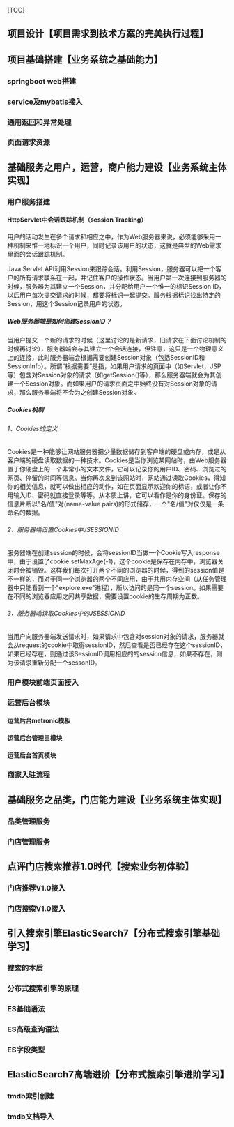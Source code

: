 [TOC]

## 项目设计【项目需求到技术方案的完美执行过程】

## 项目基础搭建【业务系统之基础能力】

### springboot web搭建

### service及mybatis接入

### 通用返回和异常处理

### 页面请求资源

## 基础服务之用户，运营，商户能力建设【业务系统主体实现】

### 用户服务搭建

#### HttpServlet中会话跟踪机制（session Tracking）

用户的活动发生在多个请求和相应之中，作为Web服务器来说，必须能够采用一种机制来惟一地标识一个用户，同时记录该用户的状态，这就是典型的Web需求里面的会话跟踪机制。

Java Servlet API利用Session来跟踪会话。利用Session，服务器可以把一个客户的所有请求联系在一起，并记住客户的操作状态。当用户第一次连接到服务器的时候，服务器为其建立一个Session，并分配给用户一个惟一的标识Session ID，以后用户每次提交请求的时候，都要将标识一起提交。服务根据标识找出特定的Session，用这个Session记录用户的状态。

##### Web服务器端是如何创建SessionID？

当用户提交一个新的请求的时候（这里讨论的是新请求，旧请求在下面讨论机制的时候再讨论），服务器端会与其建立一个会话连接，但注意，这只是一个物理意义上的连接，此时服务器端会根据需要创建Session对象（包括SessionID和SessionInfo）。所谓“根据需要”是指，如果用户请求的页面中（如Servlet，JSP等）包含对Session对象的请求（如getSession()等），那么服务器端就会为其创建一个Session对象。而如果用户的请求页面之中始终没有对Session对象的请求，那么服务器端将不会为之创建Session对象。

##### Cookies机制

###### 1、Cookies的定义

Cookies是一种能够让网站服务器把少量数据储存到客户端的硬盘或内存，或是从客户端的硬盘读取数据的一种技术。Cookies是当你浏览某网站时，由Web服务器置于你硬盘上的一个非常小的文本文件，它可以记录你的用户ID、密码、浏览过的网页、停留的时间等信息。当你再次来到该网站时，网站通过读取Cookies，得知你的相关信息，就可以做出相应的动作，如在页面显示欢迎你的标语，或者让你不用输入ID、密码就直接登录等等。从本质上讲，它可以看作是你的身份证。保存的信息片断以"名/值"对(name-value pairs)的形式储存，一个"名/值"对仅仅是一条命名的数据。

###### 2、服务器端设置Cookies中JSESSIONID

服务器端在创建session的时候，会将sessionID当做一个Cookie写入response中，由于设置了cookie.setMaxAge(-1)，这个cookie是保存在内存中，浏览器关闭时会被销毁。这样我们每次打开两个不同的浏览器的时候，得到的session值是不一样的，而对于同一个浏览器的两个不同应用，由于共用内存空间（从任务管理器中只能看到一个"explore.exe"进程），所以访问的是同一个session。如果需要在不同的浏览器应用之间共享数据，需要设置cookie的生存周期为正数。

###### 3、服务器端读取Cookies中的JSESSIONID

当用户向服务器端发送请求时，如果请求中包含对session对象的请求，服务器就会从request的cookie中取得sessionID，然后查看是否已经存在这个sessionID，如果已经存在，则通过该SessionID调用相应的的session信息，如果不存在，则为该请求重新分配一个sessonID。

### 用户模块前端页面接入

### 运营后台模块

#### 运营后台metronic模板

#### 运营后台管理员模块

#### 运营后台首页模块

### 商家入驻流程

## 基础服务之品类，门店能力建设【业务系统主体实现】

### 品类管理服务

### 门店管理服务

## 点评门店搜索推荐1.0时代【搜索业务初体验】

### 门店推荐V1.0接入

### 门店搜索V1.0接入

## 引入搜索引擎ElasticSearch7【分布式搜索引擎基础学习】

### 搜索的本质

### 分布式搜索引擎的原理

### ES基础语法

### ES高级查询语法

### ES字段类型

## ElasticSearch7高端进阶【分布式搜索引擎进阶学习】

###  tmdb索引创建

###  tmdb文档导入